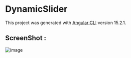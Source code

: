 # DynamicSlider

This project was generated with [Angular CLI](https://github.com/angular/angular-cli) version 15.2.1.

## ScreenShot :
![image](https://user-images.githubusercontent.com/79943989/226488886-c1e11e6b-95d9-4a8a-9962-55b16d549533.png)


